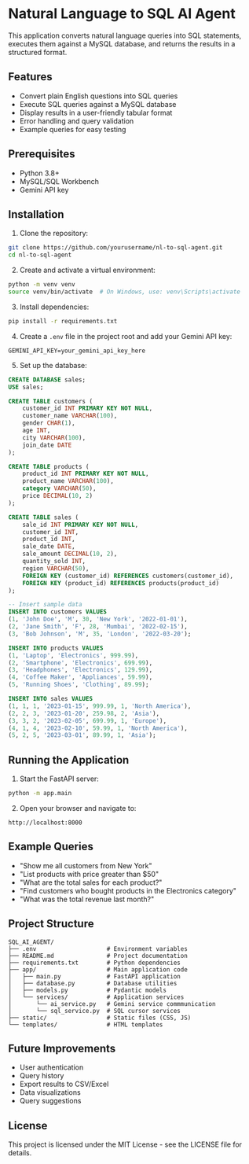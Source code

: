 # Natural Language to SQL AI Agent

This application converts natural language queries into SQL statements, executes them against a MySQL database, and returns the results in a structured format.

## Features

- Convert plain English questions into SQL queries
- Execute SQL queries against a MySQL database
- Display results in a user-friendly tabular format
- Error handling and query validation
- Example queries for easy testing

## Prerequisites

- Python 3.8+
- MySQL/SQL Workbench
- Gemini API key

## Installation

1. Clone the repository:
```bash
git clone https://github.com/yourusername/nl-to-sql-agent.git
cd nl-to-sql-agent
```

2. Create and activate a virtual environment:
```bash
python -m venv venv
source venv/bin/activate  # On Windows, use: venv\Scripts\activate
```

3. Install dependencies:
```bash
pip install -r requirements.txt
```

4. Create a `.env` file in the project root and add your Gemini API key:
```
GEMINI_API_KEY=your_gemini_api_key_here
```

5. Set up the database:
```sql
CREATE DATABASE sales;
USE sales;

CREATE TABLE customers (
    customer_id INT PRIMARY KEY NOT NULL,
    customer_name VARCHAR(100),
    gender CHAR(1),
    age INT,
    city VARCHAR(100),
    join_date DATE
);

CREATE TABLE products (
    product_id INT PRIMARY KEY NOT NULL,
    product_name VARCHAR(100),
    category VARCHAR(50),
    price DECIMAL(10, 2)
);

CREATE TABLE sales (
    sale_id INT PRIMARY KEY NOT NULL,
    customer_id INT,
    product_id INT,
    sale_date DATE,
    sale_amount DECIMAL(10, 2),
    quantity_sold INT,
    region VARCHAR(50),
    FOREIGN KEY (customer_id) REFERENCES customers(customer_id),
    FOREIGN KEY (product_id) REFERENCES products(product_id)
);

-- Insert sample data
INSERT INTO customers VALUES 
(1, 'John Doe', 'M', 30, 'New York', '2022-01-01'),
(2, 'Jane Smith', 'F', 28, 'Mumbai', '2022-02-15'),
(3, 'Bob Johnson', 'M', 35, 'London', '2022-03-20');

INSERT INTO products VALUES
(1, 'Laptop', 'Electronics', 999.99),
(2, 'Smartphone', 'Electronics', 699.99),
(3, 'Headphones', 'Electronics', 129.99),
(4, 'Coffee Maker', 'Appliances', 59.99),
(5, 'Running Shoes', 'Clothing', 89.99);

INSERT INTO sales VALUES
(1, 1, 1, '2023-01-15', 999.99, 1, 'North America'),
(2, 2, 3, '2023-01-20', 259.98, 2, 'Asia'),
(3, 3, 2, '2023-02-05', 699.99, 1, 'Europe'),
(4, 1, 4, '2023-02-10', 59.99, 1, 'North America'),
(5, 2, 5, '2023-03-01', 89.99, 1, 'Asia');
```

## Running the Application

1. Start the FastAPI server:
```bash
python -m app.main
```

2. Open your browser and navigate to:
```
http://localhost:8000
```

## Example Queries

- "Show me all customers from New York"
- "List products with price greater than $50"
- "What are the total sales for each product?"
- "Find customers who bought products in the Electronics category"
- "What was the total revenue last month?"

## Project Structure

```
SQL_AI_AGENT/
├── .env                    # Environment variables
├── README.md               # Project documentation
├── requirements.txt        # Python dependencies
├── app/                    # Main application code
│   ├── main.py             # FastAPI application
│   ├── database.py         # Database utilities
│   ├── models.py           # Pydantic models
│   └── services/           # Application services
│       └── ai_service.py   # Gemini service commmunication
│       └── sql_service.py  # SQL cursor services
├── static/                 # Static files (CSS, JS)
└── templates/              # HTML templates
```

## Future Improvements

- User authentication
- Query history
- Export results to CSV/Excel
- Data visualizations
- Query suggestions

## License

This project is licensed under the MIT License - see the LICENSE file for details.

